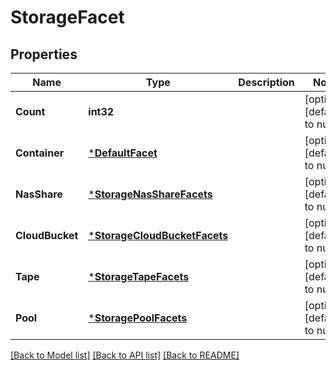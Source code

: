 # StorageFacet

## Properties
Name | Type | Description | Notes
------------ | ------------- | ------------- | -------------
**Count** | **int32** |  | [optional] [default to null]
**Container** | [***DefaultFacet**](default_facet.md) |  | [optional] [default to null]
**NasShare** | [***StorageNasShareFacets**](storage_nas_share_facets.md) |  | [optional] [default to null]
**CloudBucket** | [***StorageCloudBucketFacets**](storage_cloud_bucket_facets.md) |  | [optional] [default to null]
**Tape** | [***StorageTapeFacets**](storage_tape_facets.md) |  | [optional] [default to null]
**Pool** | [***StoragePoolFacets**](storage_pool_facets.md) |  | [optional] [default to null]

[[Back to Model list]](../README.md#documentation-for-models) [[Back to API list]](../README.md#documentation-for-api-endpoints) [[Back to README]](../README.md)


